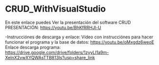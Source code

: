 # CRUD_WithVisualStudio

En este enlace puedes Ver la presentación del software CRUD
PRESENTACIÓN: https://youtu.be/BhKfRRHJl-U 

-Instrucciónes de descarga y enlace:
Vídeo con instrucciónes para hacer funcionar el programa y la base de datos: https://youtu.be/oMxgdz6weoE
Enlace descarga programa: https://drive.google.com/drive/folders/1zyyLI1a9m-XeInX2vwXYQWAsTTB813Is?usp=share_link
